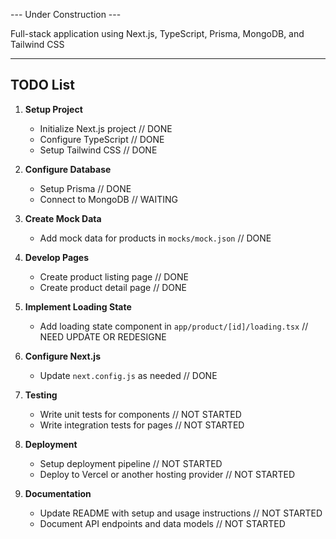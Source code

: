 --- Under Construction ---

Full-stack application using Next.js, TypeScript, Prisma, MongoDB, and Tailwind CSS
<hr />

## TODO List

1. **Setup Project**
   - Initialize Next.js project // DONE
   - Configure TypeScript // DONE
   - Setup Tailwind CSS // DONE

2. **Configure Database**
   - Setup Prisma // DONE
   - Connect to MongoDB // WAITING

3. **Create Mock Data**
   - Add mock data for products in `mocks/mock.json` // DONE

4. **Develop Pages**
   - Create product listing page // DONE
   - Create product detail page // DONE

5. **Implement Loading State**
   - Add loading state component in `app/product/[id]/loading.tsx` // NEED UPDATE OR REDESIGNE

6. **Configure Next.js**
   - Update `next.config.js` as needed // DONE

7. **Testing**
   - Write unit tests for components // NOT STARTED
   - Write integration tests for pages // NOT STARTED

8. **Deployment**
   - Setup deployment pipeline // NOT STARTED
   - Deploy to Vercel or another hosting provider // NOT STARTED

9. **Documentation**
   - Update README with setup and usage instructions // NOT STARTED
   - Document API endpoints and data models // NOT STARTED

